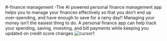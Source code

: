 #-finance management -The AI powered personal finance management app helps you to manage your finances effectively so that you don’t end up over-spending, and have enough to save for a rainy day!!
Managing your money isn’t the easiest thing to do. A personal finance app can help track your spending, saving, investing, and bill payments while keeping you updated on credit score changes
![cursor1](https://github.com/shaivishah08/finance-management-/assets/142680397/75526b12-2959-4947-a859-ba08280c8d4a)
